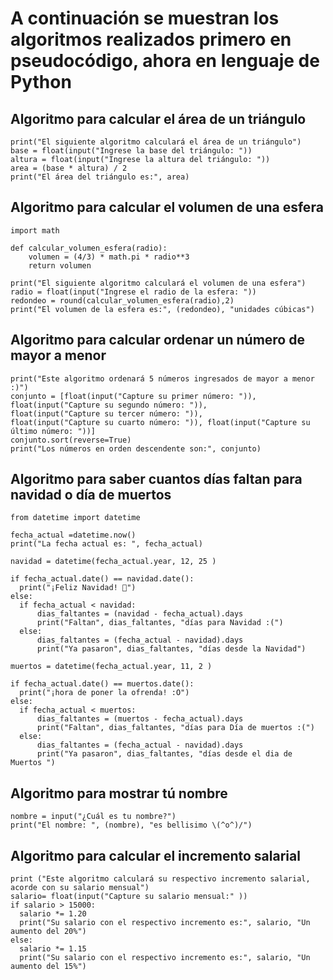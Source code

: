 # A continuación se muestran los algoritmos realizados primero en pseudocódigo, ahora en lenguaje de Python 

## Algoritmo para calcular el área de un triángulo

```
print("El siguiente algoritmo calculará el área de un triángulo")
base = float(input("Ingrese la base del triángulo: "))
altura = float(input("Ingrese la altura del triángulo: "))
area = (base * altura) / 2
print("El área del triángulo es:", area)
```

## Algoritmo para calcular el volumen de una esfera
```
import math

def calcular_volumen_esfera(radio):
    volumen = (4/3) * math.pi * radio**3
    return volumen

print("El siguiente algoritmo calculará el volumen de una esfera")
radio = float(input("Ingrese el radio de la esfera: "))
redondeo = round(calcular_volumen_esfera(radio),2)
print("El volumen de la esfera es:", (redondeo), "unidades cúbicas")
```

## Algoritmo para calcular ordenar un número de mayor a menor
```
print("Este algoritmo ordenará 5 números ingresados de mayor a menor :)")
conjunto = [float(input("Capture su primer número: ")), 
float(input("Capture su segundo número: ")), 
float(input("Capture su tercer número: ")), 
float(input("Capture su cuarto número: ")), float(input("Capture su último número: "))]
conjunto.sort(reverse=True)
print("Los números en orden descendente son:", conjunto)
```

## Algoritmo para saber cuantos días faltan para navidad o día de muertos
```
from datetime import datetime

fecha_actual =datetime.now()
print("La fecha actual es: ", fecha_actual)

navidad = datetime(fecha_actual.year, 12, 25 )

if fecha_actual.date() == navidad.date():
  print("¡Feliz Navidad! 🎄")
else:
  if fecha_actual < navidad:
      dias_faltantes = (navidad - fecha_actual).days
      print("Faltan", dias_faltantes, "días para Navidad :(")
  else:
      dias_faltantes = (fecha_actual - navidad).days
      print("Ya pasaron", dias_faltantes, "días desde la Navidad")

muertos = datetime(fecha_actual.year, 11, 2 )

if fecha_actual.date() == muertos.date():
  print("¡hora de poner la ofrenda! :O")
else:
  if fecha_actual < muertos:
      dias_faltantes = (muertos - fecha_actual).days
      print("Faltan", dias_faltantes, "días para Día de muertos :(")
  else:
      dias_faltantes = (fecha_actual - navidad).days
      print("Ya pasaron", dias_faltantes, "días desde el dia de Muertos ")
```

## Algoritmo para mostrar tú nombre
```
nombre = input("¿Cuál es tu nombre?")
print("El nombre: ", (nombre), "es bellisimo \(^o^)/")
```

## Algoritmo para calcular el incremento salarial

```
print ("Este algoritmo calculará su respectivo incremento salarial, acorde con su salario mensual")
salario= float(input("Capture su salario mensual:" ))
if salario > 15000:
  salario *= 1.20
  print("Su salario con el respectivo incremento es:", salario, "Un aumento del 20%")
else: 
  salario *= 1.15
  print("Su salario con el respectivo incremento es:", salario, "Un aumento del 15%")
```
